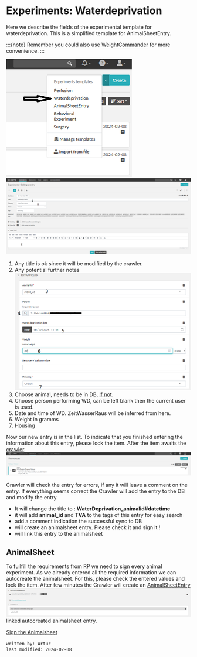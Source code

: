 # Experiments: Waterdeprivation
Here we describe the fields of the experimental template for waterdeprivation.
This is a simplified template for AnimalSheetEntry. 


:::{note}
Remember you could also use [WeightCommander](../gui_documentation/WeightCommander.md) for more convenience.
:::

![add_watdep_1.PNG](../images/add_watdep_1.PNG)
![add_watdep_2.PNG](../images/add_watdep_2.PNG)
1. Any title is ok since it will be modified by the crawler. 
2. Any potential further notes
![add_watdep_3.PNG](../images/add_watdep_3.PNG)
3. Choose animal, needs to be in DB, [if not](../combinatory_howto/animalcreation.md).
4. Choose person performing WD, can be left blank then the current user is used.
5. Date and time of WD. ZeitWasserRaus will be inferred from here.
6. Weight in gramms
7. Housing

Now our new entry is in the list. To indicate that you finished entering the information about this entry, please lock
the item. After the item awaits the [crawler](crawler.md).
![add_virus_4.PNG](../images/add_virus_5.PNG)

Crawler will check the entry for errors, if any it will leave a comment on the entry.
If everything seems correct the Crawler will add the entry to the DB and modify the entry.
- It will change the title to : **WaterDeprivation_animalid#datetime**
- it will add **animal_id** and **TVA** to the tags of this entry for easy search
- add a comment indication the successful sync to DB
- will create an animalsheet entry. Please check it and sign it !
- will link this entry to the animalsheet

## AnimalSheet
To fullfill the requirements from RP we need to sign every animal experiment.
As we already entered all the required information we can autocreate the animalsheet.
For this, please check the entered values and lock the item. After few minutes the Crawler
will create an [AnimalSheetEntry](experiment_animalsheet.md)
![add_surgery_5.PNG](../images/add_surgery_5.PNG)
linked autocreated animalsheet entry.

[Sign the Animalsheet](experiment_animalsheet.md#sign-entry)
~~~~
written by: Artur
last modified: 2024-02-08
~~~~